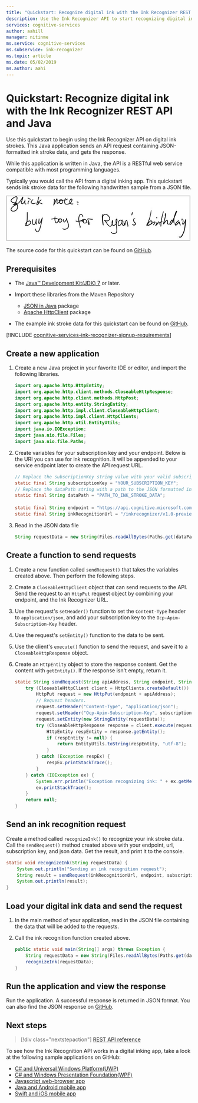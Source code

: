 ```yaml
---
title: "Quickstart: Recognize digital ink with the Ink Recognizer REST API and Java"
description: Use the Ink Recognizer API to start recognizing digital ink strokes.
services: cognitive-services
author: aahill
manager: nitinme
ms.service: cognitive-services
ms.subservice: ink-recognizer
ms.topic: article
ms.date: 05/02/2019
ms.author: aahi
---
```


# Quickstart: Recognize digital ink with the Ink Recognizer REST API and Java

Use this quickstart to begin using the Ink Recognizer API on digital ink strokes. This Java application sends an API request containing JSON-formatted ink stroke data, and gets the response.

While this application is written in Java, the API is a RESTful web service compatible with most programming languages.

Typically you would call the API from a digital inking app. This quickstart sends ink stroke data for the following handwritten sample from a JSON file.

![an image of handwritten text](../media/handwriting-sample.jpg)

The source code for this quickstart can be found on [GitHub](https://go.microsoft.com/fwlink/?linkid=2089904).

## Prerequisites

- The [Java&trade; Development Kit(JDK) 7](http://www.oracle.com/technetwork/java/javase/downloads/jdk8-downloads-2133151.html) or later.

- Import these libraries from the Maven Repository
    - [JSON in Java](https://mvnrepository.com/artifact/org.json/json) package
    - [Apache HttpClient](https://mvnrepository.com/artifact/org.apache.httpcomponents/httpclient) package

- The example ink stroke data for this quickstart can be found on [GitHub](https://go.microsoft.com/fwlink/?linkid=2089904).

[!INCLUDE [cognitive-services-ink-recognizer-signup-requirements](../../../../includes/cognitive-services-ink-recognizer-signup-requirements.md)]

## Create a new application

1. Create a new Java project in your favorite IDE or editor, and import the following libraries.

    ```java
    import org.apache.http.HttpEntity;
    import org.apache.http.client.methods.CloseableHttpResponse;
    import org.apache.http.client.methods.HttpPost;
    import org.apache.http.entity.StringEntity;
    import org.apache.http.impl.client.CloseableHttpClient;
    import org.apache.http.impl.client.HttpClients;
    import org.apache.http.util.EntityUtils;
    import java.io.IOException;
    import java.nio.file.Files;
    import java.nio.file.Paths;
    ```

2. Create variables for your subscription key and your endpoint. Below is the URI you can use for ink recognition. It will be appended to your service endpoint later to create the API request URL.

    ```java
    // Replace the subscriptionKey string value with your valid subscription key.
    static final String subscriptionKey = "YOUR_SUBSCRIPTION_KEY";
    // Replace the dataPath string with a path to the JSON formatted ink stroke data file.
    static final String dataPath = "PATH_TO_INK_STROKE_DATA";
    
    static final String endpoint = "https://api.cognitive.microsoft.com";
    static final String inkRecognitionUrl = "/inkrecognizer/v1.0-preview/recognize";
    ```

3. Read in the JSON data file

    ```java
    String requestData = new String(Files.readAllBytes(Paths.get(dataPath)), "UTF-8");
    ```

## Create a function to send requests

1. Create a new function called `sendRequest()` that takes the variables created above. Then perform the following steps.

2. Create a `CloseableHttpClient` object that can send requests to the API. Send the request to an `HttpPut` request object by combining your endpoint, and the Ink Recognizer URL.

3. Use the request's `setHeader()` function to set the `Content-Type` header to `application/json`, and add your subscription key to the `Ocp-Apim-Subscription-Key` header.

4. Use the request's `setEntity()` function to the data to be sent.   

5. Use the client's `execute()` function to send the request, and save it to a `CloseableHttpResponse` object. 

6. Create an `HttpEntity` object to store the response content. Get the content with `getEntity()`. If the response isn't empty, return it.
    
    ```java
    static String sendRequest(String apiAddress, String endpoint, String subscriptionKey, String requestData) {
        try (CloseableHttpClient client = HttpClients.createDefault()) {
            HttpPut request = new HttpPut(endpoint + apiAddress);
            // Request headers.
            request.setHeader("Content-Type", "application/json");
            request.setHeader("Ocp-Apim-Subscription-Key", subscriptionKey);
            request.setEntity(new StringEntity(requestData));
            try (CloseableHttpResponse response = client.execute(request)) {
                HttpEntity respEntity = response.getEntity();
                if (respEntity != null) {
                    return EntityUtils.toString(respEntity, "utf-8");
                }
            } catch (Exception respEx) {
                respEx.printStackTrace();
            }
        } catch (IOException ex) {
            System.err.println("Exception recognizing ink: " + ex.getMessage());
            ex.printStackTrace();
        }
        return null;
    }
    ```

## Send an ink recognition request

Create a method called `recognizeInk()` to recognize your ink stroke data. Call the `sendRequest()` method created above with your endpoint, url, subscription key, and json data. Get the result, and print it to the console.

```java
static void recognizeInk(String requestData) {
    System.out.println("Sending an ink recognition request");
    String result = sendRequest(inkRecognitionUrl, endpoint, subscriptionKey, requestData);
    System.out.println(result);
}
```

## Load your digital ink data and send the request

1. In the main method of your application, read in the JSON file containing the data that will be added to the requests.

2. Call the ink recognition function created above.
    
    ```java
    public static void main(String[] args) throws Exception {
        String requestData = new String(Files.readAllBytes(Paths.get(dataPath)), "UTF-8");
        recognizeInk(requestData);
    }
    ```

## Run the application and view the response

Run the application. A successful response is returned in JSON format. You can also find the JSON response on [GitHub](https://go.microsoft.com/fwlink/?linkid=2089904).

## Next steps

> [!div class="nextstepaction"]
> [REST API reference](https://go.microsoft.com/fwlink/?linkid=2089907)


To see how the Ink Recognition API works in a digital inking app, take a look at the following sample applications on GitHub:
* [C# and Universal Windows Platform(UWP)](https://go.microsoft.com/fwlink/?linkid=2089803)  
* [C# and Windows Presentation Foundation(WPF)](https://go.microsoft.com/fwlink/?linkid=2089804)
* [Javascript web-browser app](https://go.microsoft.com/fwlink/?linkid=2089908)       
* [Java and Android mobile app](https://go.microsoft.com/fwlink/?linkid=2089906)
* [Swift and iOS mobile app](https://go.microsoft.com/fwlink/?linkid=2089805)
